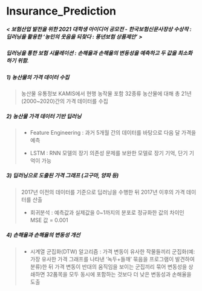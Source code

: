 # Insurance_Prediction

##### <  보험산업 발전을 위한 2021 대학생 아이디어 공모전 - 한국보험신문사장상 수상작 : 딥러닝을 활용한 ‘농민의 웃음을 되찾다 : 풍년보험 상품제안’ >

##### 딥러닝을 통한 보험 시뮬레이션 : 손해율과 손해율의 변동성을 예측하고 두 값을 최소화하기 위함.

##### 1) 농산물의 가격 데이터 수집
>농산물 유통정보 KAMIS에서 현행 농작물 포함 32종류 농산물에 대해 총 21년(2000~2020)간의 가격 데이터를 수집

##### 2) 농산물 가격 데이터 기반 딥러닝
>* Feature Engineering : 과거 5개월 간의 데이터를 바탕으로 다음 달 가격을 예측
>
>* LSTM : RNN 모델의 장기 의존성 문제를 보완한 모델로 장기 기억, 단기 기억이 가능

##### 3) 딥러닝으로 도출된 가격 그래프 (고구마, 양파 등)
>2017년 이전의 데이터를 기준으로 딥러닝을 수행한 뒤 2017년 이후의 가격 데이터를 산출
>
>* 회귀분석 : 예측값과 실제값을 0~1까지의 분포로 정규화한 값의 차이인 MSE 값 = 0.001

##### 4) 손해율과 손해율의 변동성 개선
>* 시계열 군집화(DTW) 알고리즘 : 가격 변동이 유사한 작물들끼리 군집화(예: 가장 유사한 가격 그래프를 나타낸 ‘녹두+들깨’ 묶음을 프로그램이 발견하여 분류)한 뒤 가격 변동이 반대의 움직임을 보이는 군집끼리 묶어 변동성을 상쇄하면 32품목을 모두 동시에 포함하는 것보다 더 낮은 변동성과 손해율을 도출

